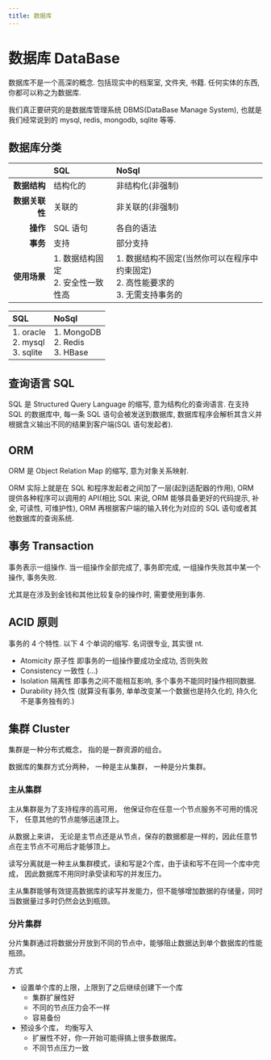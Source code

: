 ```yaml
---
title: 数据库
---
```


# 数据库 DataBase

数据库不是一个高深的概念. 包括现实中的档案室, 文件夹, 书籍. 任何实体的东西, 你都可以称之为数据库.

我们真正要研究的是数据库管理系统 DBMS(DataBase Manage System), 也就是我们经常说到的 mysql, redis, mongodb, sqlite 等等.

## 数据库分类

|                | SQL                                    | NoSql                                                                                     |
| -------------: | :------------------------------------- | :---------------------------------------------------------------------------------------- |
|   **数据结构** | 结构化的                               | 非结构化(非强制)                                                                          |
| **数据关联性** | 关联的                                 | 非关联的(非强制)                                                                          |
|       **操作** | SQL 语句                               | 各自的语法                                                                                |
|       **事务** | 支持                                   | 部分支持                                                                                  |
|   **使用场景** | 1. 数据结构固定 <br> 2. 安全性一致性高 | 1. 数据结构不固定(当然你可以在程序中约束固定) <br> 2. 高性能要求的 <br> 3. 无需支持事务的 |

| SQL                                    | NoSql                                  |
| :------------------------------------- | :------------------------------------- |
| 1. oracle <br> 2. mysql <br> 3. sqlite | 1. MongoDB <br> 2. Redis <br> 3. HBase |

## 查询语言 SQL

SQL 是 Structured Query Language 的缩写, 意为结构化的查询语言.
在支持 SQL 的数据库中, 每一条 SQL 语句会被发送到数据库, 数据库程序会解析其含义并根据含义输出不同的结果到客户端(SQL 语句发起者).

## ORM

ORM 是 Object Relation Map 的缩写, 意为对象关系映射.

ORM 实际上就是在 SQL 和程序发起者之间加了一层(起到适配器的作用), ORM 提供各种程序可以调用的 API(相比 SQL 来说, ORM 能够具备更好的代码提示, 补全, 可读性, 可维护性),
ORM 再根据客户端的输入转化为对应的 SQL 语句或者其他数据库的查询系统.

## 事务 Transaction

事务表示一组操作. 当一组操作全部完成了, 事务即完成, 一组操作失败其中某一个操作, 事务失败.

尤其是在涉及到金钱和其他比较复杂的操作时, 需要使用到事务.

## ACID 原则

事务的 4 个特性.
以下 4 个单词的缩写. 名词很专业, 其实很 nt.

- Atomicity 原子性 即事务的一组操作要成功全成功, 否则失败
- Consistency 一致性 (...)
- Isolation 隔离性 即事务之间不能相互影响, 多个事务不能同时操作相同数据.
- Durability 持久性 (就算没有事务, 单单改变某一个数据也是持久化的, 持久化不是事务独有的.)

## 集群 Cluster

集群是一种分布式概念， 指的是一群资源的组合。

数据库的集群方式分两种， 一种是主从集群， 一种是分片集群。

### 主从集群

主从集群是为了支持程序的高可用， 他保证你在任意一个节点服务不可用的情况下， 任意其他的节点能够迅速顶上。

从数据上来讲， 无论是主节点还是从节点，保存的数据都是一样的，因此任意节点在主节点不可用后才能够顶上。

读写分离就是一种主从集群模式，读和写是2个库，由于读和写不在同一个库中完成， 因此数据库不用同时承受读和写的并发压力。

主从集群能够有效提高数据库的读写并发能力，但不能够增加数据的存储量，同时当数据量过多时仍然会达到瓶颈。

### 分片集群

分片集群通过将数据分开放到不同的节点中，能够阻止数据达到单个数据库的性能瓶颈。

方式
 - 设置单个库的上限，上限到了之后继续创建下一个库
   - 集群扩展性好
   - 不同的节点压力会不一样
   - 容易备份
 - 预设多个库， 均衡写入
   - 扩展性不好，你一开始可能得搞上很多数据库。
   - 不同节点压力一致
